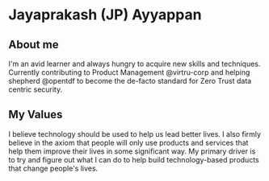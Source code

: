 
<!--
**jp-ayyappan/jp-ayyappan** is a ✨ _special_ ✨ repository because its `README.md` (this file) appears on your GitHub profile.

Here are some ideas to get you started:

- 🔭 I’m currently working on ...
- 🌱 I’m currently learning more about the Information Security domain. Specifically with respect to the toolset that practioners use and how they interact with real life scenarios.
- 👯 I’m looking to collaborate on ...
- 🤔 I’m looking for help with ...
- 💬 Ask me about ...
- 📫 How to reach me: ...
- 😄 Pronouns: ...
- ⚡ Fun fact: ...
-->


# Jayaprakash (JP) Ayyappan

## About me
I'm an avid learner and always hungry to acquire new skills and techniques. 
Currently contributing to Product Management @virtru-corp and helping shepherd @opentdf to become the de-facto standard for Zero Trust data centric security. 
<!--
## My Strengths
My biggest strength is the ability to remain curious and absorb new knowledge. I am able to apply my wide knowledge or various domains in the Information Technology space to easily translate complex technical comncepts and present them in a format that is easily understandable. 
I have excellent written and verbal communication skills.

-->

## My Values
I believe technology should be used to help us lead better lives.  I also firmly believe in the axiom that people will only use products and services that help them improve their lives in some significant way. My primary driver is to try and figure out what I can do to help build technology-based products that change people's lives.


